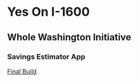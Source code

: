 # Yes On I-1600 #
## Whole Washington Initiative ##
### Savings Estimator App ###
[Final Build](http://yeson1600.org/savings-estimator)
